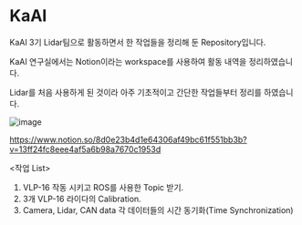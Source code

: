 # KaAI
KaAI 3기 Lidar팀으로 활동하면서 한 작업들을 정리해 둔 Repository입니다.

KaAI 연구실에서는 Notion이라는 workspace를 사용하여 활동 내역을 정리하였습니다.

Lidar를 처음 사용하게 된 것이라 아주 기초적이고 간단한 작업들부터 정리를 하였습니다.

![image](https://user-images.githubusercontent.com/73999809/117817223-58407f00-b2a2-11eb-928f-daf71f8af1d9.png)


https://www.notion.so/8d0e23b4d1e64306af49bc61f551bb3b?v=13ff24fc8eee4af5a6b98a7670c1953d

<작업 List>
1. VLP-16 작동 시키고 ROS를 사용한 Topic 받기.
2. 3개 VLP-16 라이다의 Calibration. 
3. Camera, Lidar, CAN data 각 데이터들의 시간 동기화(Time Synchronization)
